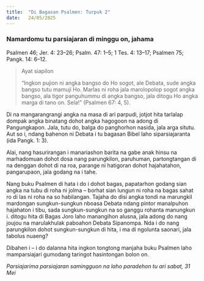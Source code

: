 ```yaml
---
title:  "Di Bagasan Psalmen: Turpuk 2"
date:   24/05/2025
---
```


### Namardomu tu parsiajaran di minggu on, jahama

Psalmen 46; Jer. 4: 23–26; Psalm. 47: 1–5; 1 Tes. 4: 13–17; Psalmen 75; Pangk. 14: 6–12.

> <p>Ayat siapilon</p>
> “Ingkon pujion ni angka bangso do Ho sogot, ale Debata, sude angka bangso tutu mamuji Ho. Marlas ni roha jala marolopolop sogot angka bangso, ala tigor panguhummu di angka bangso, jala ditogu Ho angka marga di tano on. Sela!” (Psalmen 67: 4, 5).

Di na mangarangrangi angka na masa di ari parpudi, jotjot hita tarlalap dompak angka binatang dohot angka hagogoon na adong di Pangungkapon. Jala, tutu do, balga do panghorhon nasida, jala arga situtu. Aut so i, ndang bahenon ni Debata i tu bagasan Bibel laho siparsiajaranta (ida Pangk. 1: 3).

Alai, nang hasurirangan i manariashon barita na gabe anak hinsu na marhadomuan dohot dosa nang parungkilon, paruhuman, partongtangan di na denggan dohot di na roa, parange ni hatigoran dohot hajahatahon, pangarupaon, jala godang na i tahe.

Nang buku Psalmen di hata i do i dohot bagas, papatarhon godang sian angka na tubu di roha ni jolma – borhat sian lungun ni roha na bagas sahat ro di las ni roha na so habilangan. Tajaha do disi angka tondi na marungkil mardongan sungkun-sungkun nboasa Debata ndang pintor manalpuhon hajahaton i tibu, sada sungkun-sungkun na so ganggu rohanta manungkun i. ditogu hita di Bagas Joro laho manangihon alusna, jala adong do nang joujou na marulakhulak paboahon Debata Sipanompa. Nda i do nang parungkilon dohot sungkun-sungkun di hita, i ma di ngolunta saonari, jala tabolus nuaeng?

Dibahen i – i do dalanna hita ingkon tongtong manjaha buku Psalmen laho mamparsiajari gumodang taringot hasintongan bolon on.

_Parsiajarima parsiajaran samingguon na laho paradehon tu ari sabat, 31 Mei_